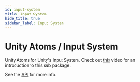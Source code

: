 ```yaml
---
id: input-system
title: Input System
hide_title: true
sidebar_label: Input System
---
```


# Unity Atoms / Input System

Unity Atoms for Unity's Input System. Check out [this](https://www.youtube.com/watch?v=q7W8FyTIriQ&feature=youtu.be) video for an introduction to this sub package.

See the [API](../api/unityatoms.inputsystem) for more info.
